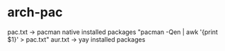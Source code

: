 # arch-pac

pac.txt -> pacman native installed packages "pacman -Qen | awk '{print $1}' > pac.txt"
aur.txt -> yay installed packages 
